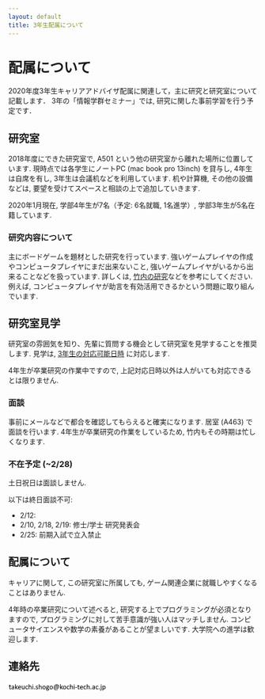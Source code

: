 ```yaml
---
layout: default
title: 3年生配属について
---
```

# 配属について
2020年度3年生キャリアアドバイザ配属に関連して，主に研究と研究室について記載します．
3年の「情報学群セミナー」では, 研究に関した事前学習を行う予定です．

## 研究室
2018年度にできた研究室で, A501 という他の研究室から離れた場所に位置しています. 
現時点では各学生にノートPC (mac book pro 13inch) を貸与し, 4年生は自席を有し, 3年生は会議机などを利用しています. 
机や計算機, その他の設備などは, 要望を受けてスペースと相談の上で追加していきます. 

2020年1月現在, 学部4年生が7名（予定: 6名就職, 1名進学）, 学部3年生が5名在籍しています. 

### 研究内容について
主にボードゲームを題材とした研究を行っています. 
強いゲームプレイヤの作成やコンピュータプレイヤにまだ出来ないこと, 強いゲームプレイヤがいるから出来ることなどを扱っています. 
詳しくは, [竹内の研究](https://sites.google.com/site/takeshogo/research)などを参考にしてください. 
例えば, コンピュータプレイヤが助言を有効活用できるかという問題に取り組んでいます. 

## 研究室見学
研究室の雰囲気を知り、先輩に質問する機会として研究室を見学することを推奨します. 
見学は, [3年生の対応可能日時](https://drive.google.com/file/d/17R0Qban8cQREnUvw6ZCIqez4YZmObgey/view) に対応します. 

4年生が卒業研究の作業中ですので, 上記対応日時以外は人がいても対応できるとは限りません. 

### 面談
事前にメールなどで都合を確認してもらえると確実になります. 
居室 (A463) で面談を行います. 
4年生が卒業研究の作業をしているため, 竹内もその時期は忙しくなります. 

### 不在予定 (~2/28)
土日祝日は面談しません. 

以下は終日面談不可: 
- 2/12: 
- 2/10, 2/18, 2/19: 修士/学士 研究発表会
- 2/25: 前期入試で立入禁止

## 配属について
キャリアに関して, この研究室に所属しても, ゲーム関連企業に就職しやすくなることはありません. 

4年時の卒業研究について述べると, 
研究する上でプログラミングが必須となりますので, プログラミングに対して苦手意識が強い人はマッチしません. 
コンピュータサイエンスや数学の素養があることが望ましいです. 
大学院への進学は歓迎します. 

## 連絡先
![e-mail address](image.png "e-mail")
